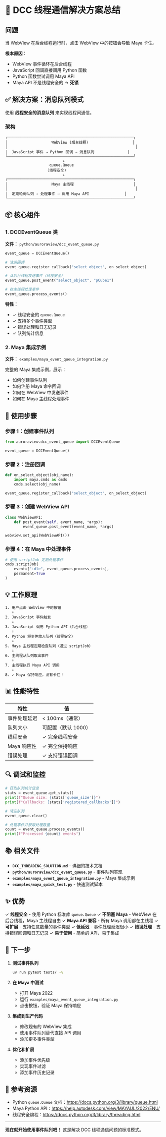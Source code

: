 # 🎯 DCC 线程通信解决方案总结

## 问题

当 WebView 在后台线程运行时，点击 WebView 中的按钮会导致 Maya 卡住。

**根本原因：**
- WebView 事件循环在后台线程
- JavaScript 回调直接调用 Python 函数
- Python 函数尝试调用 Maya API
- Maya API 不是线程安全的 → **死锁**

## ✅ 解决方案：消息队列模式

使用 **线程安全的消息队列** 来实现线程间通信。

### 架构

```
┌─────────────────────────────────────────────────────────┐
│                    WebView (后台线程)                    │
│                                                          │
│  JavaScript 事件 → Python 回调 → 消息队列               │
└─────────────────────────────────────────────────────────┘
                          ↓
                    queue.Queue
                   (线程安全)
                          ↓
┌─────────────────────────────────────────────────────────┐
│                    Maya 主线程                           │
│                                                          │
│  定期轮询队列 → 处理事件 → 调用 Maya API                │
└─────────────────────────────────────────────────────────┘
```

## 📦 核心组件

### 1. DCCEventQueue 类

**文件：** `python/auroraview/dcc_event_queue.py`

```python
event_queue = DCCEventQueue()

# 注册回调
event_queue.register_callback("select_object", on_select_object)

# 从后台线程发送事件（线程安全）
event_queue.post_event("select_object", "pCube1")

# 在主线程处理事件
event_queue.process_events()
```

**特性：**
- ✓ 线程安全的 `queue.Queue`
- ✓ 支持多个事件类型
- ✓ 错误处理和日志记录
- ✓ 队列统计信息

### 2. Maya 集成示例

**文件：** `examples/maya_event_queue_integration.py`

完整的 Maya 集成示例，展示：
- 如何创建事件队列
- 如何注册 Maya 命令回调
- 如何在 WebView 中发送事件
- 如何在 Maya 主线程处理事件

## 🚀 使用步骤

### 步骤 1：创建事件队列

```python
from auroraview.dcc_event_queue import DCCEventQueue

event_queue = DCCEventQueue()
```

### 步骤 2：注册回调

```python
def on_select_object(obj_name):
    import maya.cmds as cmds
    cmds.select(obj_name)

event_queue.register_callback("select_object", on_select_object)
```

### 步骤 3：创建 WebView API

```python
class WebViewAPI:
    def post_event(self, event_name, *args):
        event_queue.post_event(event_name, *args)

webview.set_api(WebViewAPI())
```

### 步骤 4：在 Maya 中处理事件

```python
# 使用 scriptJob 定期处理事件
cmds.scriptJob(
    event=["idle", event_queue.process_events],
    permanent=True
)
```

## 💡 工作原理

```
1. 用户点击 WebView 中的按钮
   ↓
2. JavaScript 事件触发
   ↓
3. JavaScript 调用 Python API（后台线程）
   ↓
4. Python 将事件放入队列（线程安全）
   ↓
5. Maya 主线程定期检查队列（通过 scriptJob）
   ↓
6. 主线程从队列取出事件
   ↓
7. 主线程执行 Maya API 调用
   ↓
8. ✓ Maya 保持响应，没有卡住！
```

## 📊 性能特性

| 特性 | 值 |
|------|-----|
| 事件处理延迟 | < 100ms（通常） |
| 队列大小 | 可配置（默认 1000） |
| 线程安全 | ✓ 完全线程安全 |
| Maya 响应性 | ✓ 完全保持响应 |
| 错误处理 | ✓ 支持错误回调 |

## 🔍 调试和监控

```python
# 获取队列统计信息
stats = event_queue.get_stats()
print(f"Queue size: {stats['queue_size']}")
print(f"Callbacks: {stats['registered_callbacks']}")

# 清空队列
event_queue.clear()

# 处理事件并获取处理数量
count = event_queue.process_events()
print(f"Processed {count} events")
```

## 📚 相关文件

- **`DCC_THREADING_SOLUTION.md`** - 详细的技术文档
- **`python/auroraview/dcc_event_queue.py`** - 事件队列实现
- **`examples/maya_event_queue_integration.py`** - Maya 集成示例
- **`examples/maya_quick_test.py`** - 快速测试脚本

## ✨ 优势

✓ **线程安全** - 使用 Python 标准库 `queue.Queue`
✓ **不阻塞 Maya** - WebView 在后台线程，Maya 主线程自由
✓ **Maya API 兼容** - 所有 Maya 调用都在主线程
✓ **可扩展** - 支持任意数量的事件类型
✓ **低延迟** - 事件处理延迟很小
✓ **错误处理** - 支持错误回调和日志记录
✓ **易于使用** - 简单的 API，易于集成

## 🎯 下一步

1. **测试事件队列**
   ```bash
   uv run pytest tests/ -v
   ```

2. **在 Maya 中测试**
   - 打开 Maya 2022
   - 运行 `examples/maya_event_queue_integration.py`
   - 点击按钮，验证 Maya 保持响应

3. **集成到生产代码**
   - 修改现有的 WebView 集成
   - 使用事件队列替代直接 API 调用
   - 添加更多事件类型

4. **优化和扩展**
   - 添加事件优先级
   - 实现事件过滤
   - 添加事件历史记录

## 📖 参考资源

- Python `queue.Queue` 文档：https://docs.python.org/3/library/queue.html
- Maya Python API：https://help.autodesk.com/view/MAYAUL/2022/ENU/
- 线程安全编程：https://docs.python.org/3/library/threading.html

---

**现在就开始使用事件队列吧！** 这是解决 DCC 线程通信问题的标准模式。

